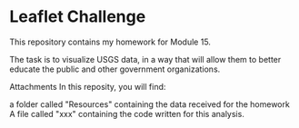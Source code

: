 # Leaflet Challenge
This repository contains my homework for Module 15.

The task is to visualize USGS data, in a way that will allow them to better educate the public and other government organizations.

Attachments
In this reposity, you will find:

a folder called "Resources" containing the data received for the homework
A file called "xxx" containing the code written for this analysis.
